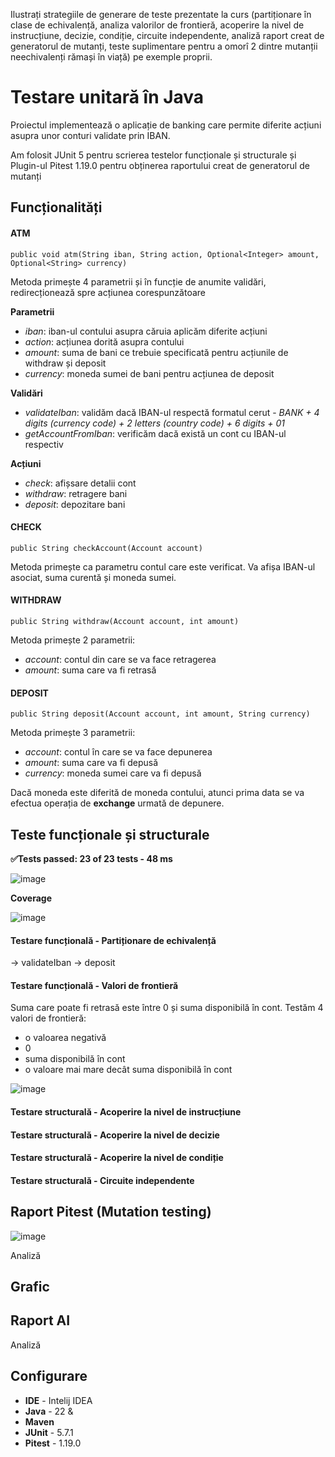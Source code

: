 Ilustrați strategiile de generare de teste prezentate la curs (partiționare în clase de
echivalență, analiza valorilor de frontieră, acoperire la nivel de instrucțiune, decizie, condiție,
circuite independente, analiză raport creat de generatorul de mutanți, teste suplimentare pentru a
omorî 2 dintre mutanții neechivalenți rămași în viață) pe exemple proprii.


# Testare unitară în Java

Proiectul implementează o aplicație de banking care permite diferite acțiuni asupra unor conturi validate prin IBAN.

Am folosit JUnit 5 pentru scrierea testelor funcționale și structurale și Plugin-ul Pitest 1.19.0 pentru obținerea raportului creat de generatorul de mutanți

## Funcționalități

#### ATM
```
public void atm(String iban, String action, Optional<Integer> amount, Optional<String> currency) 
```
Metoda primește 4 parametrii și în funcție de anumite validări, redirecționează spre acțiunea corespunzătoare 

**Parametrii**
- *iban*: iban-ul contului asupra căruia aplicăm diferite acțiuni
- *action*: acțiunea dorită asupra contului
- *amount*: suma de bani ce trebuie specificată pentru acțiunile de withdraw și deposit
- *currency*: moneda sumei de bani pentru acțiunea de deposit

**Validări**
- *validateIban*: validăm dacă IBAN-ul respectă formatul cerut - *BANK + 4 digits (currency code) + 2 letters (country code) + 6 digits + 01*
- *getAccountFromIban*: verificăm dacă există un cont cu IBAN-ul respectiv
  
**Acțiuni**
- *check*: afișsare detalii cont
- *withdraw*: retragere bani 
- *deposit*: depozitare bani

#### CHECK
```
public String checkAccount(Account account)
```
Metoda primește ca parametru contul care este verificat. Va afișa IBAN-ul asociat, suma curentă și moneda sumei.

#### WITHDRAW
```
public String withdraw(Account account, int amount)
```
Metoda primește 2 parametrii:
- *account*: contul din care se va face retragerea
- *amount*: suma care va fi retrasă

#### DEPOSIT
```
public String deposit(Account account, int amount, String currency)
```
Metoda primește 3 parametrii:
- *account*: contul în care se va face depunerea
- *amount*: suma care va fi depusă
- *currency*: moneda sumei care va fi depusă

Dacă moneda este diferită de moneda contului, atunci prima data se va efectua operația de **exchange** urmată de depunere.


## Teste funcționale și structurale
**✅Tests passed: 23 of 23 tests - 48 ms**

![image](https://github.com/user-attachments/assets/65da566c-78f1-4eed-ab76-cdf621ea1dec)

**Coverage**

![image](https://github.com/user-attachments/assets/0db85e71-b35e-46d0-a894-0eca5aeaa352)


#### Testare funcțională - Partiționare de echivalență
-> validateIban 
-> deposit
#### Testare funcțională - Valori de frontieră

Suma care poate fi retrasă este între 0 și suma disponibilă în cont. Testăm 4 valori de frontieră:
  - o valoarea negativă
  - 0
  - suma disponibilă în cont
  - o valoare mai mare decât suma disponibilă în cont
    
![image](https://github.com/user-attachments/assets/a7e4cbce-3de6-499c-9816-bd2d97522179)


#### Testare structurală - Acoperire la nivel de instrucțiune
#### Testare structurală - Acoperire la nivel de decizie
#### Testare structurală - Acoperire la nivel de condiție
#### Testare structurală - Circuite independente


## Raport Pitest (Mutation testing)
![image](https://github.com/user-attachments/assets/89b0a454-1cd9-4278-8532-00159c4c2ae3)

Analiză

## Grafic

## Raport AI

Analiză


## Configurare
- **IDE** - Intelij IDEA
- **Java** - 22 &
- **Maven**
- **JUnit** - 5.7.1
- **Pitest** - 1.19.0




